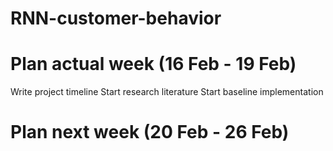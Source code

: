 # RNN-customer-behavior

# Plan actual week (16 Feb - 19 Feb)

Write project timeline
Start research literature
Start baseline implementation


# Plan next week (20 Feb - 26 Feb)

